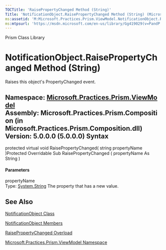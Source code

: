 ```yaml
---
TOCTitle: 'RaisePropertyChanged Method (String)'
Title: 'NotificationObject.RaisePropertyChanged Method (String) (Microsoft.Practices.Prism.ViewModel)'
ms:assetid: 'M:Microsoft.Practices.Prism.ViewModel.NotificationObject.RaisePropertyChanged(System.String)'
ms:mtpsurl: 'https://msdn.microsoft.com/en-us/library/Gg419029(v=PandP.50)'
---
```


Prism Class Library

NotificationObject.RaisePropertyChanged Method (String)
===========================================================

Raises this object's PropertyChanged event.

**Namespace:** [Microsoft.Practices.Prism.ViewModel](https://msdn.microsoft.com/n:microsoft.practices.prism.viewmodel)
**Assembly:** Microsoft.Practices.Prism.Composition (in Microsoft.Practices.Prism.Composition.dll) Version: 5.0.0.0 (5.0.0.0)
Syntax
------

<span id="syntaxToggle"></span>protected virtual void RaisePropertyChanged( string propertyName )Protected Overridable Sub RaisePropertyChanged ( propertyName As String )
#### Parameters

propertyName  
Type: [System.String](http://msdn2.microsoft.com/en-us/library/s1wwdcbf)
The property that has a new value.

See Also
--------

<span id="seeAlsoToggle"></span>
[NotificationObject Class](https://msdn.microsoft.com/t:microsoft.practices.prism.viewmodel.notificationobject)

[NotificationObject Members](https://msdn.microsoft.com/allmembers.t:microsoft.practices.prism.viewmodel.notificationobject)

[RaisePropertyChanged Overload](https://msdn.microsoft.com/overload:microsoft.practices.prism.viewmodel.notificationobject.raisepropertychanged)

[Microsoft.Practices.Prism.ViewModel Namespace](https://msdn.microsoft.com/n:microsoft.practices.prism.viewmodel)
